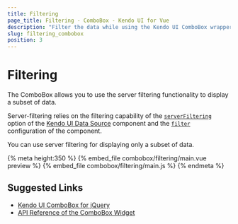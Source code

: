 ```yaml
---
title: Filtering
page_title: Filtering - ComboBox - Kendo UI for Vue
description: "Filter the data while using the Kendo UI ComboBox wrapper for Vue."
slug: filtering_combobox
position: 3
---
```


# Filtering

The ComboBox allows you to use the server filtering functionality to display a subset of data.

Server-filtering relies on the filtering capability of the [`serverFiltering`](https://docs.telerik.com/kendo-ui/api/javascript/data/datasource#configuration-serverFiltering) option of the [Kendo UI Data Source](https://docs.telerik.com/kendo-ui/framework/datasource/overview) component and the [`filter`](https://docs.telerik.com/kendo-ui/api/javascript/ui/combobox#configuration-filter) configuration of the component.

You can use server filtering for displaying only a subset of data.

{% meta height:350 %}
{% embed_file combobox/filtering/main.vue preview %}
{% embed_file combobox/filtering/main.js %}
{% endmeta %}

## Suggested Links

* [Kendo UI ComboBox for jQuery](https://docs.telerik.com/kendo-ui/controls/editors/combobox/overview)
* [API Reference of the ComboBox Widget](https://docs.telerik.com/kendo-ui/api/javascript/ui/combobox)
